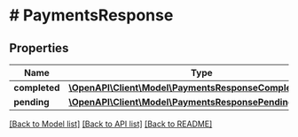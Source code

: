 # # PaymentsResponse

## Properties

Name | Type | Description | Notes
------------ | ------------- | ------------- | -------------
**completed** | [**\OpenAPI\Client\Model\PaymentsResponseCompletedInner[]**](PaymentsResponseCompletedInner.md) |  | [optional]
**pending** | [**\OpenAPI\Client\Model\PaymentsResponsePendingInner[]**](PaymentsResponsePendingInner.md) |  | [optional]

[[Back to Model list]](../../README.md#models) [[Back to API list]](../../README.md#endpoints) [[Back to README]](../../README.md)
